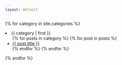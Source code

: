 ```yaml
---
layout: default
---
```

{% for category in site.categories %}
  <li><a name="{{ category | first }}">{{ category | first }}</a>
    <ul>
    {% for posts in category %}
      {% for post in posts %}
        <li><a href="{{ post.url }}">{{ post.title }}</a></li>
      {% endfor %}
    {% endfor %}
    </ul>
  </li>
{% endfor %}
